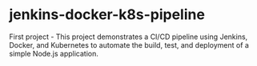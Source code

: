 # jenkins-docker-k8s-pipeline
First project - This project demonstrates a CI/CD pipeline using Jenkins, Docker, and Kubernetes to automate the build, test, and deployment of a simple Node.js application.
